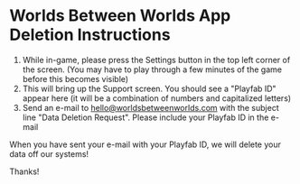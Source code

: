 # Worlds Between Worlds App Deletion Instructions

1. While in-game, please press the Settings button in the top left corner of the screen. (You may have to play through a few minutes of the game before this becomes visible)
2. This will bring up the Support screen. You should see a "Playfab ID" appear here (it will be a combination of numbers and capitalized letters)
3. Send an e-mail to hello@worldsbetweenworlds.com with the subject line "Data Deletion Request". Please include your Playfab ID in the e-mail

When you have sent your e-mail with your Playfab ID, we will delete your data off our systems!

Thanks!
